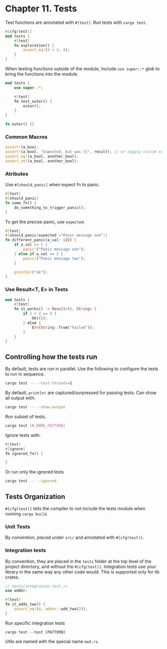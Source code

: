 # Chapter 11. Tests

Test functions are annotated with `#[test]`. Run tests with `cargo test`.

```rust
#[cfg(test)]
mod tests {
    #[test]
    fn exploration() {
        assert_eq!(2 + 2, 4);
    }
}
```


When testing functions outside of the module, Include `use super::*` glob to bring the functions into the module.

```rust
mod tests {
    use super::*;

    #[test]
    fn test_outer() {
        outer();
    }
}

fn outer() {}
```

### Common Macros

```rust
assert!(a_boo);
assert!(a_bool, "Expected, but was {}", result); // or supply custom error message
assert_eq!(a_bool, another_bool);
assert_ne!(a_bool, another_bool);
```

### Atributes

Use `#[should_panic]` when expect fn to panic.

```rust
#[test]
#[should_panic]
fn some_fn() {
    do_something_to_trigger_panic();
}
```

To get the precise panic, use `expected`.

```rust
#[test]
#[should_panic(expected ="Panic message one")]
fn different_panic(a_val: i32) {
    if a_val == 1 {
        panic!("Panic message one");
    } else if a_val == 2 {
        panic!("Panic message two");
    }

    println!("ok");
}
```

### Use Result<T, E> in Tests   

```rust
mod tests {
    #[test]
    fn it_works() -> Result<(), String> {
        if 2 + 2 == 4 {
            Ok(());
        } else {
            Err(String::from("Failed"));
        }
    }
}
```

## Controlling how the tests run

By default, tests are run in parallel. Use the following to configure the tests to run in sequence.

```sh
cargo test -- --test-threads=1
```

By default, `println!` are captured/surpressed for passing tests. Can show all output with:
```sh
cargo test -- --show-output
```

Run subset of tests.

```sh
cargo test [N_NAME_PATTERN]
```

Ignore tests with:
```rust
#[test]
#[ignore]
fn ignored_fn() {

}
```

Or run only the ignored tests
```sh
cargo test -- --ignored
```

## Tests Organization

`#[cfg(test)]` tells the compiler to not include the tests module when running `cargo build`.

### Unit Tests

By convention, placed under `src/` and annotated with `#[cfg(test)]`.
### Integration tests

By convention, they are placed in the `tests` folder at the top level of the project directory, and without the `#[cfg(test)]`. Integration tests use your library in the same way any other code would. This is supported only for lib crates.

```rust
// tests/integration_test.rs
use adder;

#[test]
fn it_adds_two() {
    assert_eq!(4, adder::add_two(2));
}
```

Run specific integration tests
```
cargo test --test [PATTERN]
```

Utils are named with the special name `mod.rs`.
